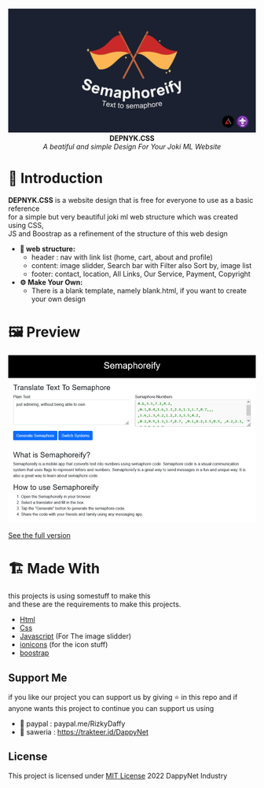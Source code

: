 
<p align="center">
  <img src="https://github.com/Dappy-Net/Semaphoreify/blob/main/assets/Text%20to%20semaphore.png"> <br>
  <b>DEPNYK.CSS</b> <br>
  <i>A beatiful and simple Design For Your Joki ML Website</i>
</p>

# 🚩 Introduction

<p><b>DEPNYK.CSS</b> is a website design that is free for everyone to use as a basic reference<br>
  for a simple but very beautiful joki ml web structure which was created using CSS,<br>
  JS and Boostrap as a refinement of the structure of this web design</p>


* **🔖 web structure:**
  * header :  nav with link list (home, cart, about and profile)
  * content: image slidder, Search bar with Filter also Sort by, image list
  * footer: contact, location, All Links, Our Service, Payment, Copyright
* **⚙ Make Your Own:**
  * There is a blank template, namely blank.html, if you want to create your own design

# 🖼 Preview

<img src="https://github.com/Dappy-Net/Semaphoreify/blob/main/assets/demos.png"> <br>

[See the full version](https://semaphoreify.gwryzen.repl.co)
<br>

# 🏗 Made With
this projects is using somestuff to make this<br>
and these are the requirements to make this projects.
 - [Html](https://id.wikipedia.org/wiki/HTML)
 - [Css](https://en.wikipedia.org/wiki/CSS) 
 - [Javascript](https://www.javascript.com/) (For The image slidder)
 - [ionicons](https://ionic.io/ionicons) (for the icon stuff)
 - [boostrap](https://en.wikipedia.org/wiki/Bootstrap_(front-end_framework)) 

## Support Me 
if you like our project you can support us by giving ⭐ in this repo
and if anyone wants this project to continue you can support us using
- 👝 paypal : paypal.me/RizkyDaffy
- 🤑 saweria : https://trakteer.id/DappyNet


## License
This project is licensed under [MIT License](https://github.com/Dappy-Net/Semaphoreify/blob/main/LICENSE) 2022 DappyNet Industry
